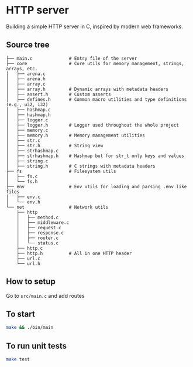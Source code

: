 # HTTP server

<p>Building a simple HTTP server in C, inspired by modern web frameworks.</p>

## Source tree
```plaintext
├── main.c              # Entry file of the server
├── core                # Core utils for memory management, strings, arrays, etc.
│   ├── arena.c
│   ├── arena.h
│   ├── array.c
│   ├── array.h         # Dynamic arrays with metadata headers
│   ├── assert.h        # Custom asserts
│   ├── defines.h       # Common macro utilities and type definitions (e.g., u32, i32)
│   ├── hashmap.c
│   ├── hashmap.h
│   ├── logger.c
│   ├── logger.h        # Logger used throughout the whole project
│   ├── memory.c
│   ├── memory.h        # Memory management utilities
│   ├── str.c
│   ├── str.h           # String view
│   ├── strhashmap.c
│   ├── strhashmap.h    # Hashmap but for str_t only keys and values
│   ├── string.c
│   ├── string.h        # C strings with metadata headers
├── fs                  # Filesystem utils
│   ├── fs.c
│   └── fs.h
├── env                 # Env utils for loading and parsing .env like files
│   ├── env.c
│   └── env.h
└── net                 # Network utils
    ├── http
    │   ├── method.c
    │   ├── middleware.c
    │   ├── request.c
    │   ├── response.c
    │   ├── router.c
    │   └── status.c
    ├── http.c
    ├── http.h          # All in one HTTP header
    ├── url.c
    └── url.h
```

## How to setup

Go to `src/main.c` and add routes

## To start
```bash
make && ./bin/main
```

## To run unit tests
```bash
make test
```
